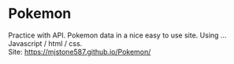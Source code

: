 # Pokemon
Practice with API. Pokemon data in a nice easy to use site. Using ... Javascript / html / css.  
Site: https://mjstone587.github.io/Pokemon/
